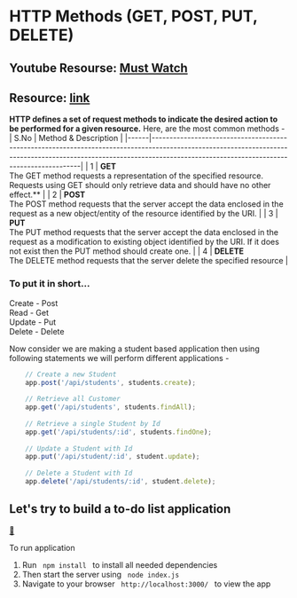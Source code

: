 # HTTP Methods (GET, POST, PUT, DELETE)

## Youtube Resourse: [Must Watch](https://www.youtube.com/watch?v=guYMSP7JVTA)
## Resource: [link](https://scotch.io/courses/build-a-restful-nodejs-api/post-put-delete-requests)

**HTTP defines a set of request methods to indicate the desired action to be performed for a given resource.**
Here, are the most common methods - 
| S.No | Method & Description                                                                                                                                                                                                 |
|------|----------------------------------------------------------------------------------------------------------------------------------------------------------------------------------------------------------------------|
| 1    | **GET**<br /> The GET method requests a representation of the specified resource. Requests using GET should only retrieve data and should have no other effect.**                                                    |
| 2    | **POST**<br/> The POST method requests that the server accept the data enclosed in the request as a new object/entity of the resource identified by the URI.                                                         |
| 3    | **PUT**<br/> The PUT method requests that the server accept the data enclosed in the request as a modification to existing object identified by the URI. If it does not exist then the PUT method should create one. |
| 4    | **DELETE**<br /> The DELETE method requests that the server delete the specified resource                                                                                                                            |

### To put it in short...
Create - Post<br />
Read - Get<br />
Update - Put<br />
Delete - Delete<br />

Now consider we are making a student based application then using following statements we will perform different applications -
```javascript
    // Create a new Student
    app.post('/api/students', students.create);
 
    // Retrieve all Customer
    app.get('/api/students', students.findAll);
 
    // Retrieve a single Student by Id
    app.get('/api/students/:id', students.findOne);
 
    // Update a Student with Id
    app.put('/api/student/:id', student.update);
 
    // Delete a Student with Id
    app.delete('/api/students/:id', student.delete);
```

## Let's try to build a to-do list application
[📁](https://github.com/iampavangandhi/TheNodeCourse/tree/master/03%20Expressjs/Topic4/Code)  
<p> To run application </p>

<ol>
<li> Run <code> npm install </code> to install all needed dependencies </li>

<li> Then start the server using <code> node index.js </code> </li>

<li> Navigate to your browser <code> http://localhost:3000/ </code> to view the app </li>
</ol>

